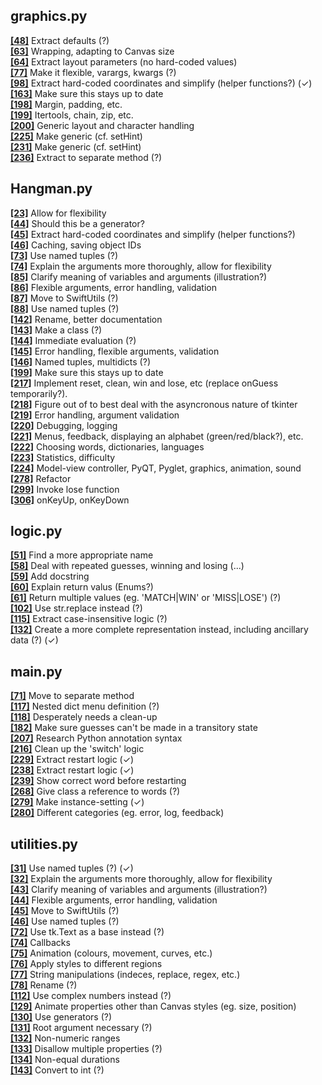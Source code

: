 graphics.py
-----------

[**[48]**](https://github.com/SwiftsNamesake/Hangman/blob/master/graphics.py#L48 "View") Extract defaults (?)  
[**[63]**](https://github.com/SwiftsNamesake/Hangman/blob/master/graphics.py#L63 "View") Wrapping, adapting to Canvas size  
[**[64]**](https://github.com/SwiftsNamesake/Hangman/blob/master/graphics.py#L64 "View") Extract layout parameters (no hard-coded values)  
[**[77]**](https://github.com/SwiftsNamesake/Hangman/blob/master/graphics.py#L77 "View") Make it flexible, varargs, kwargs (?)  
[**[98]**](https://github.com/SwiftsNamesake/Hangman/blob/master/graphics.py#L98 "View") Extract hard-coded coordinates and simplify (helper functions?) (✓)  
[**[163]**](https://github.com/SwiftsNamesake/Hangman/blob/master/graphics.py#L163 "View") Make sure this stays up to date  
[**[198]**](https://github.com/SwiftsNamesake/Hangman/blob/master/graphics.py#L198 "View") Margin, padding, etc.  
[**[199]**](https://github.com/SwiftsNamesake/Hangman/blob/master/graphics.py#L199 "View") Itertools, chain, zip, etc.  
[**[200]**](https://github.com/SwiftsNamesake/Hangman/blob/master/graphics.py#L200 "View") Generic layout and character handling  
[**[225]**](https://github.com/SwiftsNamesake/Hangman/blob/master/graphics.py#L225 "View") Make generic (cf. setHint)  
[**[231]**](https://github.com/SwiftsNamesake/Hangman/blob/master/graphics.py#L231 "View") Make generic (cf. setHint)  
[**[236]**](https://github.com/SwiftsNamesake/Hangman/blob/master/graphics.py#L236 "View") Extract to separate method (?)  

Hangman.py
----------

[**[23]**](https://github.com/SwiftsNamesake/Hangman/blob/master/Hangman.py#L23 "View") Allow for flexibility  
[**[44]**](https://github.com/SwiftsNamesake/Hangman/blob/master/Hangman.py#L44 "View") Should this be a generator?  
[**[45]**](https://github.com/SwiftsNamesake/Hangman/blob/master/Hangman.py#L45 "View") Extract hard-coded coordinates and simplify (helper functions?)  
[**[46]**](https://github.com/SwiftsNamesake/Hangman/blob/master/Hangman.py#L46 "View") Caching, saving object IDs  
[**[73]**](https://github.com/SwiftsNamesake/Hangman/blob/master/Hangman.py#L73 "View") Use named tuples (?)  
[**[74]**](https://github.com/SwiftsNamesake/Hangman/blob/master/Hangman.py#L74 "View") Explain the arguments more thoroughly, allow for flexibility  
[**[85]**](https://github.com/SwiftsNamesake/Hangman/blob/master/Hangman.py#L85 "View") Clarify meaning of variables and arguments (illustration?)  
[**[86]**](https://github.com/SwiftsNamesake/Hangman/blob/master/Hangman.py#L86 "View") Flexible arguments, error handling, validation  
[**[87]**](https://github.com/SwiftsNamesake/Hangman/blob/master/Hangman.py#L87 "View") Move to SwiftUtils (?)  
[**[88]**](https://github.com/SwiftsNamesake/Hangman/blob/master/Hangman.py#L88 "View") Use named tuples (?)  
[**[142]**](https://github.com/SwiftsNamesake/Hangman/blob/master/Hangman.py#L142 "View") Rename, better documentation  
[**[143]**](https://github.com/SwiftsNamesake/Hangman/blob/master/Hangman.py#L143 "View") Make a class (?)  
[**[144]**](https://github.com/SwiftsNamesake/Hangman/blob/master/Hangman.py#L144 "View") Immediate evaluation (?)  
[**[145]**](https://github.com/SwiftsNamesake/Hangman/blob/master/Hangman.py#L145 "View") Error handling, flexible arguments, validation  
[**[146]**](https://github.com/SwiftsNamesake/Hangman/blob/master/Hangman.py#L146 "View") Named tuples, multidicts (?)  
[**[199]**](https://github.com/SwiftsNamesake/Hangman/blob/master/Hangman.py#L199 "View") Make sure this stays up to date  
[**[217]**](https://github.com/SwiftsNamesake/Hangman/blob/master/Hangman.py#L217 "View") Implement reset, clean, win and lose, etc (replace onGuess temporarily?).  
[**[218]**](https://github.com/SwiftsNamesake/Hangman/blob/master/Hangman.py#L218 "View") Figure out of to best deal with the asyncronous nature of tkinter  
[**[219]**](https://github.com/SwiftsNamesake/Hangman/blob/master/Hangman.py#L219 "View") Error handling, argument validation  
[**[220]**](https://github.com/SwiftsNamesake/Hangman/blob/master/Hangman.py#L220 "View") Debugging, logging  
[**[221]**](https://github.com/SwiftsNamesake/Hangman/blob/master/Hangman.py#L221 "View") Menus, feedback, displaying an alphabet (green/red/black?), etc.  
[**[222]**](https://github.com/SwiftsNamesake/Hangman/blob/master/Hangman.py#L222 "View") Choosing words, dictionaries, languages  
[**[223]**](https://github.com/SwiftsNamesake/Hangman/blob/master/Hangman.py#L223 "View") Statistics, difficulty  
[**[224]**](https://github.com/SwiftsNamesake/Hangman/blob/master/Hangman.py#L224 "View") Model-view controller, PyQT, Pyglet, graphics, animation, sound  
[**[278]**](https://github.com/SwiftsNamesake/Hangman/blob/master/Hangman.py#L278 "View") Refactor  
[**[299]**](https://github.com/SwiftsNamesake/Hangman/blob/master/Hangman.py#L299 "View") Invoke lose function  
[**[306]**](https://github.com/SwiftsNamesake/Hangman/blob/master/Hangman.py#L306 "View") onKeyUp, onKeyDown  

logic.py
--------

[**[51]**](https://github.com/SwiftsNamesake/Hangman/blob/master/logic.py#L51 "View") Find a more appropriate name  
[**[58]**](https://github.com/SwiftsNamesake/Hangman/blob/master/logic.py#L58 "View") Deal with repeated guesses, winning and losing (...)  
[**[59]**](https://github.com/SwiftsNamesake/Hangman/blob/master/logic.py#L59 "View") Add docstring  
[**[60]**](https://github.com/SwiftsNamesake/Hangman/blob/master/logic.py#L60 "View") Explain return valus (Enums?)  
[**[61]**](https://github.com/SwiftsNamesake/Hangman/blob/master/logic.py#L61 "View") Return multiple values (eg. 'MATCH|WIN' or 'MISS|LOSE') (?)  
[**[102]**](https://github.com/SwiftsNamesake/Hangman/blob/master/logic.py#L102 "View") Use str.replace instead (?)  
[**[115]**](https://github.com/SwiftsNamesake/Hangman/blob/master/logic.py#L115 "View") Extract case-insensitive logic (?)  
[**[132]**](https://github.com/SwiftsNamesake/Hangman/blob/master/logic.py#L132 "View") Create a more complete representation instead, including ancillary data (?) (✓)  

main.py
-------

[**[71]**](https://github.com/SwiftsNamesake/Hangman/blob/master/main.py#L71 "View") Move to separate method  
[**[117]**](https://github.com/SwiftsNamesake/Hangman/blob/master/main.py#L117 "View") Nested dict menu definition (?)  
[**[118]**](https://github.com/SwiftsNamesake/Hangman/blob/master/main.py#L118 "View") Desperately needs a clean-up  
[**[182]**](https://github.com/SwiftsNamesake/Hangman/blob/master/main.py#L182 "View") Make sure guesses can't be made in a transitory state  
[**[207]**](https://github.com/SwiftsNamesake/Hangman/blob/master/main.py#L207 "View") Research Python annotation syntax  
[**[216]**](https://github.com/SwiftsNamesake/Hangman/blob/master/main.py#L216 "View") Clean up the 'switch' logic  
[**[229]**](https://github.com/SwiftsNamesake/Hangman/blob/master/main.py#L229 "View") Extract restart logic (✓)  
[**[238]**](https://github.com/SwiftsNamesake/Hangman/blob/master/main.py#L238 "View") Extract restart logic (✓)  
[**[239]**](https://github.com/SwiftsNamesake/Hangman/blob/master/main.py#L239 "View") Show correct word before restarting  
[**[268]**](https://github.com/SwiftsNamesake/Hangman/blob/master/main.py#L268 "View") Give class a reference to words (?)  
[**[279]**](https://github.com/SwiftsNamesake/Hangman/blob/master/main.py#L279 "View") Make instance-setting (✓)  
[**[280]**](https://github.com/SwiftsNamesake/Hangman/blob/master/main.py#L280 "View") Different categories (eg. error, log, feedback)  

utilities.py
------------

[**[31]**](https://github.com/SwiftsNamesake/Hangman/blob/master/utilities.py#L31 "View") Use named tuples (?) (✓)  
[**[32]**](https://github.com/SwiftsNamesake/Hangman/blob/master/utilities.py#L32 "View") Explain the arguments more thoroughly, allow for flexibility  
[**[43]**](https://github.com/SwiftsNamesake/Hangman/blob/master/utilities.py#L43 "View") Clarify meaning of variables and arguments (illustration?)  
[**[44]**](https://github.com/SwiftsNamesake/Hangman/blob/master/utilities.py#L44 "View") Flexible arguments, error handling, validation  
[**[45]**](https://github.com/SwiftsNamesake/Hangman/blob/master/utilities.py#L45 "View") Move to SwiftUtils (?)  
[**[46]**](https://github.com/SwiftsNamesake/Hangman/blob/master/utilities.py#L46 "View") Use named tuples (?)  
[**[72]**](https://github.com/SwiftsNamesake/Hangman/blob/master/utilities.py#L72 "View") Use tk.Text as a base instead (?)  
[**[74]**](https://github.com/SwiftsNamesake/Hangman/blob/master/utilities.py#L74 "View") Callbacks  
[**[75]**](https://github.com/SwiftsNamesake/Hangman/blob/master/utilities.py#L75 "View") Animation (colours, movement, curves, etc.)  
[**[76]**](https://github.com/SwiftsNamesake/Hangman/blob/master/utilities.py#L76 "View") Apply styles to different regions  
[**[77]**](https://github.com/SwiftsNamesake/Hangman/blob/master/utilities.py#L77 "View") String manipulations (indeces, replace, regex, etc.)  
[**[78]**](https://github.com/SwiftsNamesake/Hangman/blob/master/utilities.py#L78 "View") Rename (?)  
[**[112]**](https://github.com/SwiftsNamesake/Hangman/blob/master/utilities.py#L112 "View") Use complex numbers instead (?)  
[**[129]**](https://github.com/SwiftsNamesake/Hangman/blob/master/utilities.py#L129 "View") Animate properties other than Canvas styles (eg. size, position)  
[**[130]**](https://github.com/SwiftsNamesake/Hangman/blob/master/utilities.py#L130 "View") Use generators (?)  
[**[131]**](https://github.com/SwiftsNamesake/Hangman/blob/master/utilities.py#L131 "View") Root argument necessary (?)  
[**[132]**](https://github.com/SwiftsNamesake/Hangman/blob/master/utilities.py#L132 "View") Non-numeric ranges  
[**[133]**](https://github.com/SwiftsNamesake/Hangman/blob/master/utilities.py#L133 "View") Disallow multiple properties (?)  
[**[134]**](https://github.com/SwiftsNamesake/Hangman/blob/master/utilities.py#L134 "View") Non-equal durations  
[**[143]**](https://github.com/SwiftsNamesake/Hangman/blob/master/utilities.py#L143 "View") Convert to int (?)  

